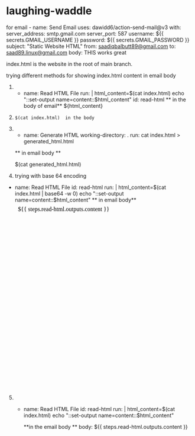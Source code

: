 # laughing-waddle


 
 
 for email 
    - name: Send Email
        uses: dawidd6/action-send-mail@v3
        with:
          server_address: smtp.gmail.com
          server_port: 587
          username: ${{ secrets.GMAIL_USERNAME }}
          password: ${{ secrets.GMAIL_PASSWORD }}
          subject: "Static Website HTML"
          from: saadiqbalbutt89@gmail.com
          to: saad89.linux@gmail.com
          body: 
 THIS works great 


index.html is the website in the root of main branch. 


  trying different methods for showing index.html content in email body
  1. - name: Read HTML File
        run: |
          html_content=$(cat index.html)
          echo "::set-output name=content::$html_content"
        id: read-html
      **  in the body of email**
            ${html_content}




2.     $(cat index.html)  in the body



3. - name: Generate HTML
        working-directory: .
        run: cat index.html > generated_html.html

   ** in email body **

   $(cat generated_html.html)



4.  trying with base 64 encoding
 - name: Read HTML File
        id: read-html
        run: |
          html_content=$(cat index.html | base64 -w 0)
          echo "::set-output name=content::$html_content"
   **   in email body**
      <iframe srcdoc="${{ steps.read-html.outputs.content }}" frameborder="0" width="100%" height="500"></iframe>


5.   
      - name: Read HTML File
        id: read-html
        run: |
          html_content=$(cat index.html)
          echo "::set-output name=content::$html_content"


        **in the email body **
body: ${{ steps.read-html.outputs.content }}



        

       
